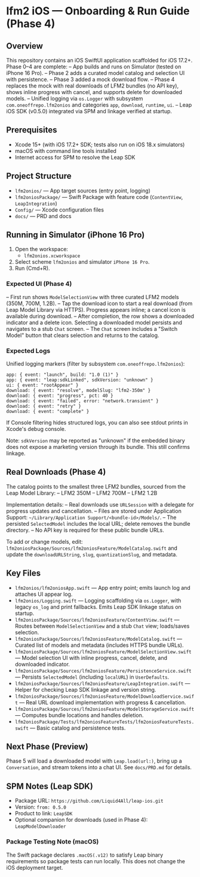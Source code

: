 # lfm2 iOS — Onboarding & Run Guide (Phase 4)

## Overview
This repository contains an iOS SwiftUI application scaffolded for iOS 17.2+. Phase 0–4 are complete:
– App builds and runs on Simulator (tested on iPhone 16 Pro).
– Phase 2 adds a curated model catalog and selection UI with persistence.
– Phase 3 added a mock download flow.
– Phase 4 replaces the mock with real downloads of LFM2 bundles (no API key), shows inline progress with cancel, and supports delete for downloaded models.
– Unified logging via `os.Logger` with subsystem `com.oneoffrepo.lfm2onios` and categories `app`, `download`, `runtime`, `ui`.
– Leap iOS SDK (v0.5.0) integrated via SPM and linkage verified at startup.

## Prerequisites
- Xcode 15+ (with iOS 17.2+ SDK; tests also run on iOS 18.x simulators)
- macOS with command line tools installed
- Internet access for SPM to resolve the Leap SDK

## Project Structure
- `lfm2onios/` — App target sources (entry point, logging)
- `lfm2oniosPackage/` — Swift Package with feature code (`ContentView`, `LeapIntegration`)
- `Config/` — Xcode configuration files
- `docs/` — PRD and docs

## Running in Simulator (iPhone 16 Pro)
1. Open the workspace:
   - `lfm2onios.xcworkspace`
2. Select scheme `lfm2onios` and simulator `iPhone 16 Pro`.
3. Run (Cmd+R).

### Expected UI (Phase 4)
– First run shows `ModelSelectionView` with three curated LFM2 models (350M, 700M, 1.2B).
– Tap the download icon to start a real download (from Leap Model Library via HTTPS). Progress appears inline; a cancel icon is available during download.
– After completion, the row shows a downloaded indicator and a delete icon. Selecting a downloaded model persists and navigates to a stub `Chat` screen.
– The `Chat` screen includes a "Switch Model" button that clears selection and returns to the catalog.

### Expected Logs
Unified logging markers (filter by subsystem `com.oneoffrepo.lfm2onios`):
```
app: { event: "launch", build: "1.0 (1)" }
app: { event: "leap:sdkLinked", sdkVersion: "unknown" }
ui: { event: "rootAppear" }
download: { event: "resolve", modelSlug: "lfm2-350m" }
download: { event: "progress", pct: 40 }
download: { event: "failed", error: "network.transient" }
download: { event: "retry" }
download: { event: "complete" }
```
If Console filtering hides structured logs, you can also see stdout prints in Xcode's debug console.

Note: `sdkVersion` may be reported as "unknown" if the embedded binary does not expose a marketing version through its bundle. This still confirms linkage.

## Real Downloads (Phase 4)
The catalog points to the smallest three LFM2 bundles, sourced from the Leap Model Library:
– LFM2 350M
– LFM2 700M
– LFM2 1.2B

Implementation details:
– Real downloads use `URLSession` with a delegate for progress updates and cancellation.
– Files are stored under Application Support: `~/Library/Application Support/<bundle-id>/Models/`.
– The persisted `SelectedModel` includes the local URL; delete removes the bundle directory.
– No API key is required for these public bundle URLs.

To add or change models, edit:
`lfm2oniosPackage/Sources/lfm2oniosFeature/ModelCatalog.swift`
and update the `downloadURLString`, `slug`, `quantizationSlug`, and metadata.

## Key Files
- `lfm2onios/lfm2oniosApp.swift` — App entry point; emits launch log and attaches UI appear log.
- `lfm2onios/Logging.swift` — Logging scaffolding via `os.Logger`, with legacy `os_log` and print fallbacks. Emits Leap SDK linkage status on startup.
- `lfm2oniosPackage/Sources/lfm2oniosFeature/ContentView.swift` — Routes between `ModelSelectionView` and a stub `Chat` view; loads/saves selection.
- `lfm2oniosPackage/Sources/lfm2oniosFeature/ModelCatalog.swift` — Curated list of models and metadata (includes HTTPS bundle URLs).
- `lfm2oniosPackage/Sources/lfm2oniosFeature/ModelSelectionView.swift` — Model selection UI with inline progress, cancel, delete, and downloaded indicator.
- `lfm2oniosPackage/Sources/lfm2oniosFeature/PersistenceService.swift` — Persists `SelectedModel` (including `localURL`) in `UserDefaults`.
- `lfm2oniosPackage/Sources/lfm2oniosFeature/LeapIntegration.swift` — Helper for checking Leap SDK linkage and version string.
- `lfm2oniosPackage/Sources/lfm2oniosFeature/ModelDownloadService.swift` — Real URL download implementation with progress & cancellation.
- `lfm2oniosPackage/Sources/lfm2oniosFeature/ModelStorageService.swift` — Computes bundle locations and handles deletion.
- `lfm2oniosPackage/Tests/lfm2oniosFeatureTests/lfm2oniosFeatureTests.swift` — Basic catalog and persistence tests.

## Next Phase (Preview)
Phase 5 will load a downloaded model with `Leap.load(url:)`, bring up a `Conversation`, and stream tokens into a chat UI. See `docs/PRD.md` for details.

## SPM Notes (Leap SDK)
- Package URL: `https://github.com/Liquid4All/leap-ios.git`
- Version: `from: 0.5.0`
- Product to link: `LeapSDK`
- Optional companion for downloads (used in Phase 4): `LeapModelDownloader`

### Package Testing Note (macOS)
The Swift package declares `.macOS(.v12)` to satisfy Leap binary requirements so package tests can run locally. This does not change the iOS deployment target.
